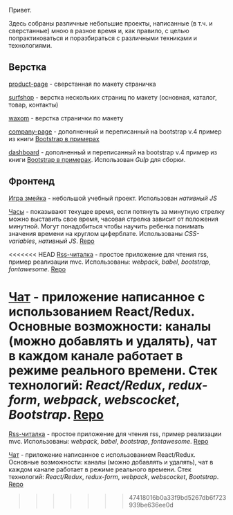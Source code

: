 Привет.

Здесь собраны различные небольшие проекты, написанные (в т.ч. и сверстанные) мною в разное время и, как правило, с целью попрактиковаться и поразбираться с различными техниками и технологиями.

## Верстка

[product-page](https://kitxiii.github.io/product-page) - сверстанная по макету страничка

[surfshop](https://kitxiii.github.io/surfshop) - верстка нескольких страниц по макету (основная, каталог, товар, контакты)

[waxom](https://kitxiii.github.io/waxom) - верстка странички по макету

[company-page](https://kitxiii.github.io/company-page) - дополненный и переписанный на bootstrap v.4 пример из книги [Bootstrap в примерах](https://dmkpress.com/catalog/computer/web/978-5-97060-423-6)

[dashboard](https://kitxiii.github.io/dashboard) - дополненный и переписанный на bootstrap v.4 пример из книги [Bootstrap в примерах](https://dmkpress.com/catalog/computer/web/978-5-97060-423-6). Использован *Gulp* для сборки.


## Фронтенд

[Игра змейка](https://kitxiii.github.io/snake) - небольшой учебный проект. Использован *нативный JS*

[Часы](https://kitxiii.github.io/clock) - показывают текущее время, если потянуть за минутную стрелку можно выставить свое время, часовая стрелка зависит от положения минутной. Могут понадобиться чтобы научить ребенка понимать значения времени на круглом циферблате. Использованы *CSS-variables*, *нативный JS*. [Repo](https://github.com/kitXIII/clock)

<<<<<<< HEAD
[Rss-читалка](https://rss-kit.surge.sh) - простое приложение для чтения rss, пример реализации mvc. Использованы: *webpack*, *babel*, *bootstrap*, *fontawesome*. [Repo](https://github.com/kitXIII)

[Чат](https://chat-kit.herokuapp.com) - приложение написанное с использованием React/Redux. Основные возможности: каналы (можно добавлять и удалять), чат в каждом канале работает в режиме реального времени. Стек технологий: *React/Redux*, *redux-form*, *webpack*, *webscocket*, *Bootstrap*. [Repo](https://github.com/kitXIII)
=======
[Rss-читалка](https://rss-kit.surge.sh) - простое приложение для чтения rss, пример реализации mvc. Использованы: *webpack*, *babel*, *bootstrap*, *fontawesome*. [Repo](https://github.com/kitXIII/project-lvl4-s402)

[Чат](https://chat-kit.herokuapp.com) - приложение написанное с использованием React/Redux. Основные возможности: каналы (можно добавлять и удалять), чат в каждом канале работает в режиме реального времени. Стек технологий: *React/Redux*, *redux-form*, *webpack*, *webscocket*, *Bootstrap*. [Repo](https://github.com/kitXIII/project-lvl3-s403)
>>>>>>> 47418016b0a33f9bd5267db6f723939be636ee0d
